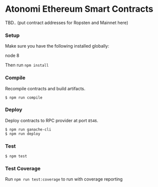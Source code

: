 # Atonomi Ethereum Smart Contracts
TBD.. (put contract addresses for Ropsten and Mainnet here)

### Setup

Make sure you have the following installed globally:

node 8

Then run `npm install`

### Compile

Recompile contracts and build artifacts.

```
$ npm run compile
```

### Deploy

Deploy contracts to RPC provider at port `8546`.

```
$ npm run ganache-cli
$ npm run deploy
```

### Test

```
$ npm test
```

### Test Coverage

Run `npm run test:coverage` to run with coverage reporting

